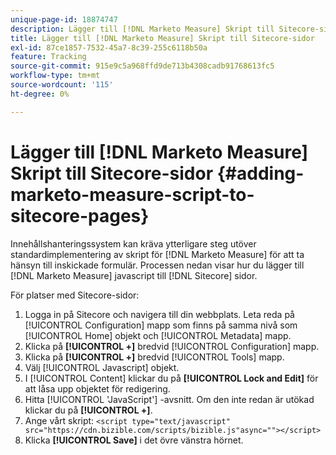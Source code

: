 ```yaml
---
unique-page-id: 18874747
description: Lägger till [!DNL Marketo Measure] Skript till Sitecore-sidor - [!DNL Marketo Measure]
title: Lägger till [!DNL Marketo Measure] Skript till Sitecore-sidor
exl-id: 87ce1857-7532-45a7-8c39-255c6118b50a
feature: Tracking
source-git-commit: 915e9c5a968ffd9de713b4308cadb91768613fc5
workflow-type: tm+mt
source-wordcount: '115'
ht-degree: 0%

---
```


# Lägger till [!DNL Marketo Measure] Skript till Sitecore-sidor {#adding-marketo-measure-script-to-sitecore-pages}

Innehållshanteringssystem kan kräva ytterligare steg utöver standardimplementering av skript för [!DNL Marketo Measure] för att ta hänsyn till inskickade formulär. Processen nedan visar hur du lägger till [!DNL Marketo Measure] javascript till [!DNL Sitecore] sidor.

För platser med Sitecore-sidor:

1. Logga in på Sitecore och navigera till din webbplats. Leta reda på [!UICONTROL Configuration] mapp som finns på samma nivå som [!UICONTROL Home] objekt och [!UICONTROL Metadata] mapp.
1. Klicka på **[!UICONTROL +]** bredvid [!UICONTROL Configuration] mapp.
1. Klicka på **[!UICONTROL +]** bredvid [!UICONTROL Tools] mapp.
1. Välj [!UICONTROL Javascript] objekt.
1. I [!UICONTROL Content] klickar du på **[!UICONTROL Lock and Edit]** för att låsa upp objektet för redigering.
1. Hitta [!UICONTROL 'JavaScript'] -avsnitt. Om den inte redan är utökad klickar du på **[!UICONTROL +]**.
1. Ange vårt skript: `<script type="text/javascript" src="https://cdn.bizible.com/scripts/bizible.js"async=""></script>`
1. Klicka **[!UICONTROL Save]** i det övre vänstra hörnet.

